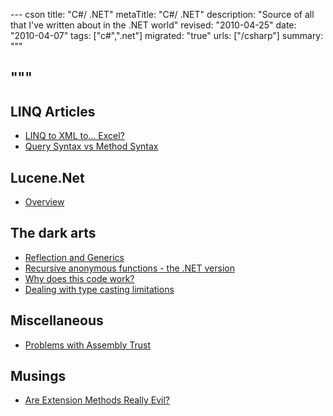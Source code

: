 --- cson
title: "C#/ .NET"
metaTitle: "C#/ .NET"
description: "Source of all that I've written about in the .NET world"
revised: "2010-04-25"
date: "2010-04-07"
tags: ["c#",".net"]
migrated: "true"
urls: ["/csharp"]
summary: """

"""
---
## LINQ Articles ##

* [LINQ to XML to... Excel?][1]
* [Query Syntax vs Method Syntax][2]

## Lucene.Net ##

 - [Overview][3]

## The dark arts ##

* [Reflection and Generics][4]
* [Recursive anonymous functions - the .NET version][5]
* [Why does this code work?][6]
* [Dealing with type casting limitations][7]

## Miscellaneous ###

* [Problems with Assembly Trust][8]

## Musings ##

* [Are Extension Methods Really Evil?][9]


  [1]: /linq-to-xml-to-excel
  [2]: /query-syntax-vs-method-syntax
  [3]: /lucene-net-overview
  [4]: /reflection-and-generics
  [5]: /Recursive-anonymous-functions-the-NET-version
  [6]: /why-does-this-code-work
  [7]: /dealing-with-type-casting-limitations
  [8]: /problems-with-assembly-trust
  [9]: /are-extension-methods-really-evil